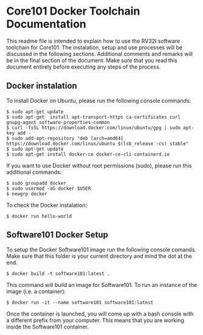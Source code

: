# Core101 Docker Toolchain Documentation
This readme file is intended to explain how to use the RV32I software toolchain for Core101. The instalation, setup and use processes will be discussed in the following sections. Additional comments and remarks will be in the final section of the document. Make sure that you read this document entirely before executing any steps of the process.

## Docker instalation
To install Docker on Ubuntu, please run the following console commands:

	$ sudo apt-get update
	$ sudo apt-get 	install apt-transport-https ca-certificates curl gnupg-agent software-properties-common
    $ curl -fsSL https://download.docker.com/linux/ubuntu/gpg | sudo apt-key add -
    $ sudo add-apt-repository "deb [arch=amd64] https://download.docker.com/linux/ubuntu $(lsb_release -cs) stable"
    $ sudo apt-get update
    $ sudo apt-get install docker-ce docker-ce-cli containerd.io

If you want to use Docker without root permissions (sudo), please run this additional commands:

    $ sudo groupadd docker
    $ sudo usermod -aG docker $USER
    $ newgrp docker

To check the Docker instalation:

	$ docker run hello-world

## Software101 Docker Setup
To setup the Docker Software101 image run the following console comands. Make sure that this folder is your current directory and mind the dot at the end.

	$ docker build -t software101:latest .

This command will build an image for Software101. To run an instance of the image (i.e. a container):

	$ docker run -it --name software101 software101:latest

Once the container is launched, you will come up with a bash console with a different prefix from your computer. This means that you are working inside the Software101 container.
